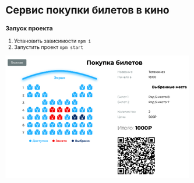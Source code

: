 # Сервис покупки билетов в кино

### Запуск проекта
1. Установить зависимости `npm i`
2. Запустить проект `npm start`

![](preview.png)
